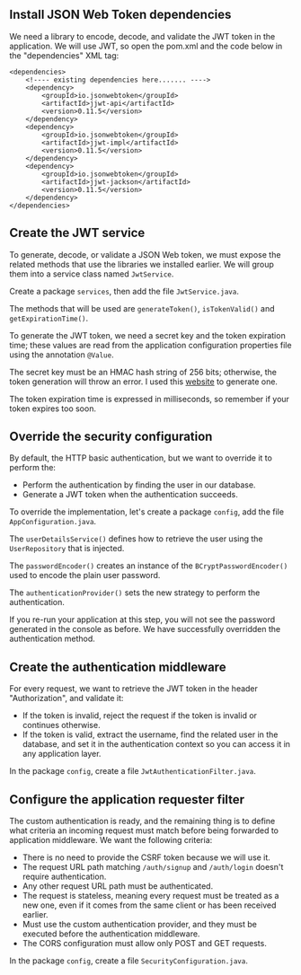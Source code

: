 ## Install JSON Web Token dependencies

We need a library to encode, decode, and validate the JWT token in the application. We will use JWT, so open the pom.xml and the code below in the "dependencies" XML tag:

    <dependencies>
        <!---- existing dependencies here....... ---->
        <dependency>
            <groupId>io.jsonwebtoken</groupId>
            <artifactId>jjwt-api</artifactId>
            <version>0.11.5</version>
        </dependency>
        <dependency>
            <groupId>io.jsonwebtoken</groupId>
            <artifactId>jjwt-impl</artifactId>
            <version>0.11.5</version>
        </dependency>
        <dependency>
            <groupId>io.jsonwebtoken</groupId>
            <artifactId>jjwt-jackson</artifactId>
            <version>0.11.5</version>
        </dependency>
    </dependencies>

## Create the JWT service

To generate, decode, or validate a JSON Web token, we must expose the related methods that use the libraries we installed earlier. We will group them into a service class named `JwtService`.

Create a package `services`, then add the file `JwtService.java`.

The methods that will be used are `generateToken()`, `isTokenValid()` and `getExpirationTime()`.

To generate the JWT token, we need a secret key and the token expiration time; these values are read from the application configuration properties file using the annotation `@Value`.

The secret key must be an HMAC hash string of 256 bits; otherwise, the token generation will throw an error. I used this [website](https://www.devglan.com/online-tools/hmac-sha256-online) to generate one.

The token expiration time is expressed in milliseconds, so remember if your token expires too soon.

## Override the security configuration

By default, the HTTP basic authentication, but we want to override it to perform the:

* Perform the authentication by finding the user in our database.
* Generate a JWT token when the authentication succeeds.

To override the implementation, let's create a package `config`, add the file `AppConfiguration.java`.

The `userDetailsService()` defines how to retrieve the user using the `UserRepository` that is injected.

The `passwordEncoder()` creates an instance of the `BCryptPasswordEncoder()` used to encode the plain user password.

The `authenticationProvider()` sets the new strategy to perform the authentication.

If you re-run your application at this step, you will not see the password generated in the console as before. We have successfully overridden the authentication method.

## Create the authentication middleware

For every request, we want to retrieve the JWT token in the header "Authorization", and validate it:

* If the token is invalid, reject the request if the token is invalid or continues otherwise.
* If the token is valid, extract the username, find the related user in the database, and set it in the authentication context so you can access it in any application layer.

In the package `config`, create a file `JwtAuthenticationFilter.java`.

## Configure the application requester filter

The custom authentication is ready, and the remaining thing is to define what criteria an incoming request must match before being forwarded to application middleware. We want the following criteria:

* There is no need to provide the CSRF token because we will use it.
* The request URL path matching `/auth/signup` and `/auth/login` doesn't require authentication.
* Any other request URL path must be authenticated.
* The request is stateless, meaning every request must be treated as a new one, even if it comes from the same client or has been received earlier.
* Must use the custom authentication provider, and they must be executed before the authentication middleware.
* The CORS configuration must allow only POST and GET requests.

In the package `config`, create a file `SecurityConfiguration.java`.
